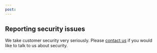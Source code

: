 ```yaml
---
post: 
---
```


## Reporting security issues

We take customer security very seriously. Please [contact us](mailto:hello@cloud66.com) if you would like to talk to us about security.
